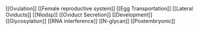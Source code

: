 [[Ovulation]]
[[Female reproductive system]]
[[Egg Transportation]]
[[Lateral Oviducts]]
[[Nlodsp]]
[[Oviduct Secretion]]
[[Development]]
[[Glycosylation]]
[[RNA interference]]
[[N-glycan]]
[[Postembryonic]]
